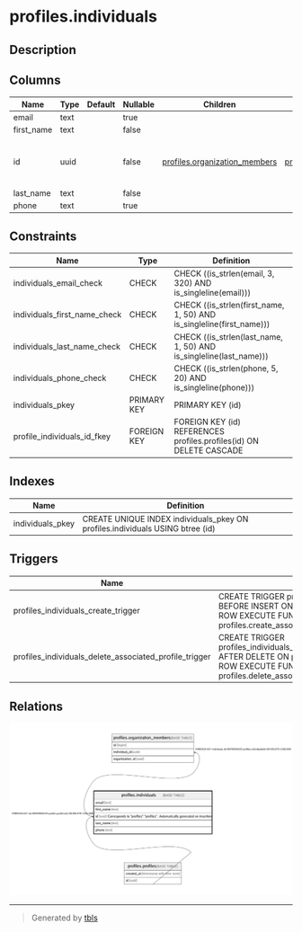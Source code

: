 # profiles.individuals

## Description

## Columns

| Name | Type | Default | Nullable | Children | Parents | Comment |
| ---- | ---- | ------- | -------- | -------- | ------- | ------- |
| email | text |  | true |  |  |  |
| first_name | text |  | false |  |  |  |
| id | uuid |  | false | [profiles.organization_members](profiles.organization_members.md) | [profiles.profiles](profiles.profiles.md) | Corresponds to "profiles"."profiles". Automatically generated on insertion |
| last_name | text |  | false |  |  |  |
| phone | text |  | true |  |  |  |

## Constraints

| Name | Type | Definition |
| ---- | ---- | ---------- |
| individuals_email_check | CHECK | CHECK ((is_strlen(email, 3, 320) AND is_singleline(email))) |
| individuals_first_name_check | CHECK | CHECK ((is_strlen(first_name, 1, 50) AND is_singleline(first_name))) |
| individuals_last_name_check | CHECK | CHECK ((is_strlen(last_name, 1, 50) AND is_singleline(last_name))) |
| individuals_phone_check | CHECK | CHECK ((is_strlen(phone, 5, 20) AND is_singleline(phone))) |
| individuals_pkey | PRIMARY KEY | PRIMARY KEY (id) |
| profile_individuals_id_fkey | FOREIGN KEY | FOREIGN KEY (id) REFERENCES profiles.profiles(id) ON DELETE CASCADE |

## Indexes

| Name | Definition |
| ---- | ---------- |
| individuals_pkey | CREATE UNIQUE INDEX individuals_pkey ON profiles.individuals USING btree (id) |

## Triggers

| Name | Definition |
| ---- | ---------- |
| profiles_individuals_create_trigger | CREATE TRIGGER profiles_individuals_create_trigger BEFORE INSERT ON profiles.individuals FOR EACH ROW EXECUTE FUNCTION profiles.create_associated_profile() |
| profiles_individuals_delete_associated_profile_trigger | CREATE TRIGGER profiles_individuals_delete_associated_profile_trigger AFTER DELETE ON profiles.individuals FOR EACH ROW EXECUTE FUNCTION profiles.delete_associated_profile() |

## Relations

![er](profiles.individuals.png)

---

> Generated by [tbls](https://github.com/k1LoW/tbls)
